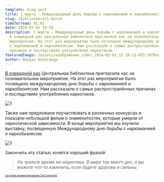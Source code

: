 ```yaml
---
template: blog-post
title: 1 марта — Международный день борьбы с наркоманией и наркобизнесом
slug: /bibliotheca/1-march
timeforread: 01:01
date: 2024-03-01 14:50
description: 1 марта — Международный день борьбы с наркоманией и наркобизнесом.
  В очередной раз Центральная библиотека пригласила нас на познавательное
  мероприятие. На этот раз мероприятие было посвящено международному дню борьбы
  с наркоманией и наркобизнесом. Нам рассказали о самых распространённых
  причинах и последствиях употребления наркотиков.
featuredImage: /assets/изображение_viber_2024-03-01_15-20-11-972-1076x800.jpg
author: Невдах Александр
---
```

[В очередной раз](https://blog-10a.netlify.app/bibliotheca/kvest) Центральная библиотека пригласила нас на познавательное мероприятие. На этот раз мероприятие было посвящено международному дню борьбы с наркоманией и наркобизнесом. Нам рассказали о самых распространённых причинах и последствиях употребления наркотиков.

![1](/assets/изображение_viber_2024-03-01_15-21-01-127-1400x768.jpg "1")

Также нам предложили поучаствовать в различных конкурсах и показали небольшой фильм о знаменитостях, которые умерли от наркотической зависимости.  В конце мероприятия мы изучили выставку, посвященную Международному дню борьбы с наркоманией и наркобизнесом. 

![1](/assets/изображение_viber_2024-03-01_15-21-01-765-1079x800.jpg "1")

Закончить эту статью хочется хорошей фразой:

> *Не тратьте время на наркотики. В мире так много дел, и вы можете что-то изменить, если будете здоровы и сильны.*

<div id="sigCommentsBlock"></div>
	<a href="http://sigcomments.com" style="font-size: 0.6em;">Система комментирования SigComments</a>
	<script type="text/javascript">
		(function(){
			var host_id = '7248';
			var script = document.createElement('script');
			script.type = 'text/javascript';
			script.async = true;
			script.src = '//sigcomments.com/chat/?host_id='+host_id;
			var ss = document.getElementsByTagName('script')[0]; 
			ss.parentNode.insertBefore(script, ss);
		})();
	</script>